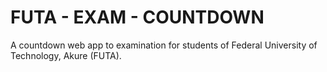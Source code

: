 # FUTA - EXAM - COUNTDOWN

A countdown web app to examination for students of Federal University of Technology, Akure (FUTA).
